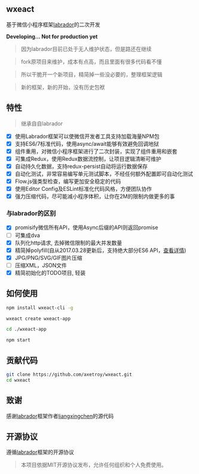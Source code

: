 ## wxeact

基于微信小程序框架[labrador](https://github.com/maichong/labrador)的二次开发

**Developing... Not for production yet**

> 因为labrador目前已处于无人维护状态，但是路还在继续

> fork原项目来维护，成本有点高，而且里面有很多代码看不懂

> 所以干脆开一个新项目，精简掉一些没必要的，整理框架逻辑

> 新的框架，新的开始，没有历史包袱

## 特性

> 继承自自labrador

- [x] 使用Labrador框架可以使微信开发者工具支持加载海量NPM包
- [x] 支持ES6/7标准代码，使用async/await能够有效避免回调地狱
- [x] 组件重用，对微信小程序框架进行了二次封装，实现了组件重用和嵌套
- [x] 可集成Redux，使用Redux数据流控制，让项目逻辑清晰可维护
- [x] 自动持久化数据，支持redux-persist自动将运行数据保存
- [x] 自动化测试，非常容易编写单元测试脚本，不经任何额外配置即可自动化测试
- [x] Flow.js强类型检查，编写更加安全稳定的代码
- [x] 使用Editor Config及ESLint标准化代码风格，方便团队协作
- [x] 强力压缩代码，尽可能减小程序体积，让你在2M的限制内做更多的事

### 与labrador的区别

- [x] promisify微信所有API，使用Async后缀的API则返回promise
- [ ] 可集成dva
- [x] 队列化http请求, 去掉微信限制的最大并发数量
- [x] 精简掉polyfill(自从2017.03.28更新后，支持绝大部分ES6 API，[查看详情](https://mp.weixin.qq.com/debug/wxadoc/dev/devtools/details.html#ES6-APi-支持情况))
- [x] JPG/PNG/SVG/GIF图片压缩
- [ ] 压缩XML，JSON文件
- [x] 精简初始化的TODO项目, 轻装

## 如何使用

```bash
npm install wxeact-cli -g

wxeact create wxeact-app

cd ./wxeact-app

npm start
```

## 贡献代码

```bash
git clone https://github.com/axetroy/wxeact.git
cd wxeact
```

## 致谢

感谢[labrador](https://github.com/maichong/labrador)框架作者[liangxingchen](https://github.com/liangxingchen)的源代码

## 开源协议

遵循[labrador](https://github.com/maichong/labrador)框架的开源协议

> 本项目依据MIT开源协议发布，允许任何组织和个人免费使用。
